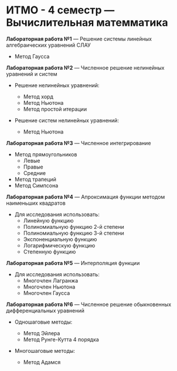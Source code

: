 # ИТМО - 4 семестр — Вычислительная матемматика

**Лабораторная работа №1** — Решение системы линейных алгебраических уравнений СЛАУ
* Метод Гаусса

**Лабораторная работа №2** — Численное решение нелинейных уравнений и систем

* Решение нелинейных уравнений:
  * Метод хорд 
  * Метод Ньютона 
  * Метод простой итерации
 
* Решение систем нелинейных уравнений: 
  * Метод Ньютона

**Лабораторная работа №3** — Численное интегрирование
* Метод прямоугольников 
  * Левые
  * Правые
  * Средние
* Метод трапеций
* Метод Симпсона

**Лабораторная работа №4** — Апроксимация функции методом наименьших квадратов
* Для исследования использовать:
  * Линейную функцию
  * Полиномиальную функцию 2-й степени
  * Полиномиальную функцию 3-й степени
  * Экспоненциальную функцию
  * Логарифмическую функцию
  * Степенную функцию

**Лабораторная работа №5** — Интерполяция функции
* Для исследования использовать:
  * Многочлен Лагранжа
  * Многочлен Ньютона
  * Многочлен Гаусса

**Лабораторная работа №6** — Численное решение обыкновенных дифференциальных уравнений
* Одношаговые методы:
  * Метод Эйлера
  * Метод Рунге-Кутта 4 порядка

* Многошаговые методы:
  * Метод Адамся
